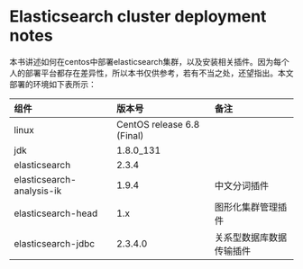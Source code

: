 # Elasticsearch cluster deployment notes

本书讲述如何在centos中部署elasticsearch集群，以及安装相关插件。因为每个人的部署平台都存在差异性，所以本书仅供参考，若有不当之处，还望指出。本文部署的环境如下表所示：

| 组件 | 版本号 | 备注 |
| :--- | :--- | :--- |
| linux | CentOS release 6.8 \(Final\) |  |
| jdk | 1.8.0\_131 |  |
| elasticsearch | 2.3.4 |  |
| elasticsearch-analysis-ik | 1.9.4 | 中文分词插件 |
| elasticsearch-head | 1.x | 图形化集群管理插件 |
| elasticsearch-jdbc | 2.3.4.0 | 关系型数据库数据传输插件 |



